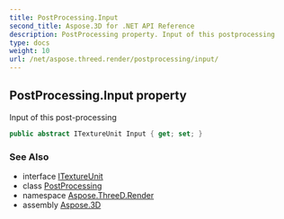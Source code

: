 ```yaml
---
title: PostProcessing.Input
second_title: Aspose.3D for .NET API Reference
description: PostProcessing property. Input of this postprocessing
type: docs
weight: 10
url: /net/aspose.threed.render/postprocessing/input/
---
```

## PostProcessing.Input property

Input of this post-processing

```csharp
public abstract ITextureUnit Input { get; set; }
```

### See Also

* interface [ITextureUnit](../../itextureunit/)
* class [PostProcessing](../)
* namespace [Aspose.ThreeD.Render](../../postprocessing/)
* assembly [Aspose.3D](../../../)


